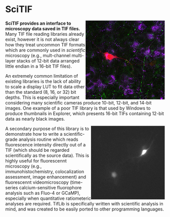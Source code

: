 # SciTIF

<img src="/data/images/fluo-3ch-8bitColor.png" align="right" width="250">**SciTIF provides an interface to microscopy data saved in TIF files.** Many TIF file reading libraries already exist, however it is not always clear how they treat uncommon TIF formats which are commonly used in _scientific_ microscopy (e.g., mult-channel multi-layer stacks of 12-bit data arranged little endian in a 16-bit TIF files). 

An extremely common limitation of existing libraries is the lack of ability to scale a display LUT to fit data other than the standard (8, 16, or 32) bit depths. This is especially important considering many scientific cameras produce 10-bit, 12-bit, and 14-bit images. One example of a poor TIF library is that used by Windows to produce thumbnails in Explorer, which presents 16-bit TIFs containing 12-bit data as nearly black images.

<img src="/data/images/video1.gif" align="right">A secondary purpose of this library is to demonstrate how to write a scientific-grade analysis routine which reads fluorescence intensity directly out of a TIF (which should be regarded scientifically as the source data). This is highly useful for fluorescennt microscopy (e.g., immunohistochemistry, colocalization assessment, image enhancement) and fluorescennt videomicroscopy (time-series calcium-sensitive fluorophore analysis such as Fluo-4 or GCaMP), especially when quantitative ratiometeric analyses are required. TifLib is specifically written with scientific analysis in mind, and was created to be easily ported to other programming languages.



